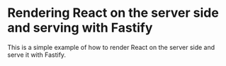 # Rendering React on the server side and serving with Fastify

This is a simple example of how to render React on the server side and serve it with Fastify.
